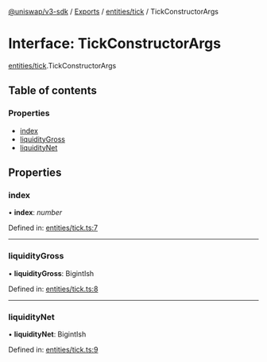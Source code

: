[@uniswap/v3-sdk](../README.md) / [Exports](../modules.md) / [entities/tick](../modules/entities_tick.md) / TickConstructorArgs

# Interface: TickConstructorArgs

[entities/tick](../modules/entities_tick.md).TickConstructorArgs

## Table of contents

### Properties

- [index](entities_tick.tickconstructorargs.md#index)
- [liquidityGross](entities_tick.tickconstructorargs.md#liquiditygross)
- [liquidityNet](entities_tick.tickconstructorargs.md#liquiditynet)

## Properties

### index

• **index**: *number*

Defined in: [entities/tick.ts:7](https://github.com/Uniswap/uniswap-v3-sdk/blob/4a7e393/src/entities/tick.ts#L7)

___

### liquidityGross

• **liquidityGross**: BigintIsh

Defined in: [entities/tick.ts:8](https://github.com/Uniswap/uniswap-v3-sdk/blob/4a7e393/src/entities/tick.ts#L8)

___

### liquidityNet

• **liquidityNet**: BigintIsh

Defined in: [entities/tick.ts:9](https://github.com/Uniswap/uniswap-v3-sdk/blob/4a7e393/src/entities/tick.ts#L9)
